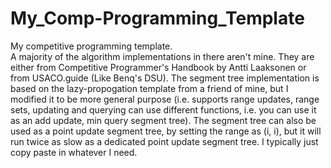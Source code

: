 # My_Comp-Programming_Template
My competitive programming template. <br>
A majority of the algorithm implementations in there aren't mine. They are either from Competitive Programmer's Handbook by Antti Laaksonen or from USACO.guide (Like Benq's DSU). The segment tree implementation is based on the lazy-propogation template from a friend of mine, but I modified it to be more general purpose (i.e. supports range updates, range sets, updating and querying can use different functions, i.e. you can use it as an add update, min query segment tree). The segment tree can also be used as a point update segment tree, by setting the range as (i, i), but it will run twice as slow as a dedicated point update segment tree. I typically just copy paste in whatever I need.  
